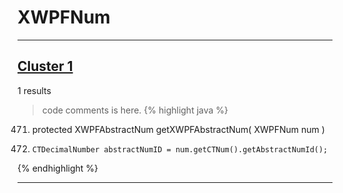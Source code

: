 # XWPFNum

***

## [Cluster 1](./1)
1 results
> code comments is here.
{% highlight java %}
471. protected XWPFAbstractNum getXWPFAbstractNum( XWPFNum num )
473.     CTDecimalNumber abstractNumID = num.getCTNum().getAbstractNumId();
{% endhighlight %}

***

